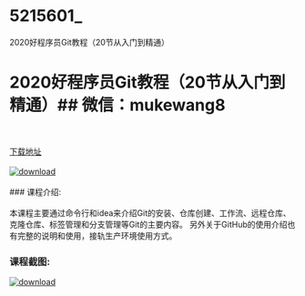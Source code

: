 # 5215601_
2020好程序员Git教程（20节从入门到精通）
# 2020好程序员Git教程（20节从入门到精通）## 微信：mukewang8
<br/></br>[下载地址](http://www.36tz.cn/article/5215601 "下载地址")
<br/></br>[![download](http://36tz.cn/muke_img/2020_10_2-25.png "下载地址")](http://www.36tz.cn/article/5215601 "下载地址")
<br/></br>### 课程介绍:<br/></br>本课程主要通过命令行和idea来介绍Git的安装、仓库创建、工作流、远程仓库、克隆仓库、标签管理和分支管理等Git的主要内容。 另外关于GitHub的使用介绍也有完整的说明和使用，接轨生产环境使用方式。

### 课程截图:
[![download](http://36tz.cn/muke_img/2020_10_1-29.png "下载地址")](http://www.36tz.cn/article/5215601 "下载地址")
